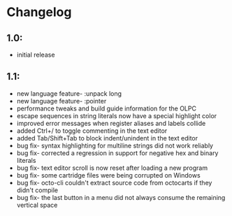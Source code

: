 Changelog
=========

1.0:
----
- initial release

1.1:
----
- new language feature- :unpack long
- new language feature- :pointer
- performance tweaks and build guide information for the OLPC
- escape sequences in string literals now have a special highlight color
- improved error messages when register aliases and labels collide
- added Ctrl+/ to toggle commenting in the text editor
- added Tab/Shift+Tab to block indent/unindent in the text editor
- bug fix- syntax highlighting for multiline strings did not work reliably
- bug fix- corrected a regression in support for negative hex and binary literals
- bug fix- text editor scroll is now reset after loading a new program
- bug fix- some cartridge files were being corrupted on Windows
- bug fix- octo-cli couldn't extract source code from octocarts if they didn't compile
- bug fix- the last button in a menu did not always consume the remaining vertical space
